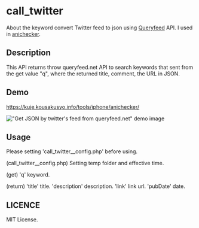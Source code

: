 # call_twitter

About the keyword convert Twitter feed to json using [Queryfeed](https://queryfeed.net/ "Queryfeed") API.
I used in [anichecker](https://kuje.kousakusyo.info/tools/anichecker/ "anichecker").

## Description

This API returns throw queryfeed.net API to search keywords that sent from the get value "q", where the returned title, comment, the URL in JSON.

## Demo

<https://kuje.kousakusyo.info/tools/iphone/anichecker/>

!["Get JSON by twitter's feed from queryfeed.net" demo image](https://kuje.kousakusyo.info/tools/anichecker/images/20190202anichecker_review_preparation_twitter.jpg)

## Usage

Please setting 'call_twitter__config.php' before using.

(call_twitter__config.php)
Setting temp folder and effective time.

(get)
'q' keyword.

(return)
'title' title.
'description' description.
'link' link url.
'pubDate' date.

## LICENCE

MIT License.